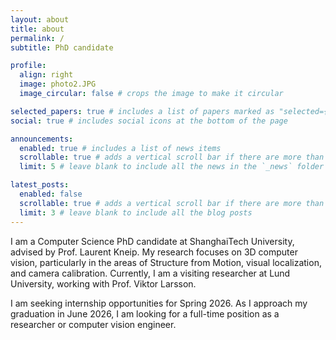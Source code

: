 ```yaml
---
layout: about
title: about
permalink: /
subtitle: PhD candidate

profile:
  align: right
  image: photo2.JPG
  image_circular: false # crops the image to make it circular

selected_papers: true # includes a list of papers marked as "selected={true}"
social: true # includes social icons at the bottom of the page

announcements:
  enabled: true # includes a list of news items
  scrollable: true # adds a vertical scroll bar if there are more than 3 news items
  limit: 5 # leave blank to include all the news in the `_news` folder

latest_posts:
  enabled: false
  scrollable: true # adds a vertical scroll bar if there are more than 3 new posts items
  limit: 3 # leave blank to include all the blog posts
---
```

I am a Computer Science PhD candidate at ShanghaiTech University, advised by Prof. Laurent Kneip. 
My research focuses on 3D computer vision, particularly in the areas of Structure from Motion, visual localization, and camera calibration.
Currently, I am a visiting researcher at Lund University, working with Prof. Viktor Larsson.

I am seeking internship opportunities for Spring 2026.
As I approach my graduation in June 2026, I am looking for a full-time position as a researcher or computer vision engineer.
